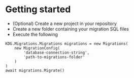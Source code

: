 # Getting started
- (Optional) Create a new project in your repository
- Create a new folder containing your migration SQL files
- Execute the following

```
KDG.Migrations.Migrations migrations = new Migrations(
    new MigrationConfig(
        'database-connection-string',
        'path-to-migrations-folder'
    )
)
await migrations.Migrate()
```